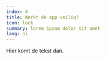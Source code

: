 ```yaml
---
index: 4
title: Werkt de app veilig?
icon: lock
summary: lorem ipsum dolor sit amet
lang: nl
---
```


Hier komt de tekst dan.

